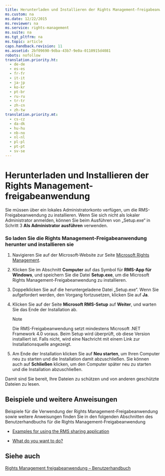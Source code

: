 ```yaml
---
title: Herunterladen und Installieren der Rights Management-freigabeanwendung
ms.custom: na
ms.date: 12/22/2015
ms.reviewer: na
ms.service: rights-management
ms.suite: na
ms.tgt_pltfrm: na
ms.topic: article
caps.handback.revision: 11
ms.assetid: 2bf09690-9dba-43b7-9e0a-0110915d4081
robots: nofollow
translation.priority.ht: 
  - de-de
  - es-es
  - fr-fr
  - it-it
  - ja-jp
  - ko-kr
  - pt-br
  - ru-ru
  - tr-tr
  - zh-cn
  - zh-tw
translation.priority.mt: 
  - cs-cz
  - da-dk
  - hu-hu
  - nb-no
  - nl-nl
  - pl-pl
  - pt-pt
  - sv-se
---
```

# Herunterladen und Installieren der Rights Management-freigabeanwendung
Sie müssen über ein lokales Administratorkonto verfügen, um die RMS-Freigabeanwendung zu installieren. Wenn Sie sich nicht als lokaler Administrator anmelden, können Sie beim Ausführen von „Setup.exe“ in Schritt 3 **Als Administrator ausführen** verwenden.

### So laden Sie die Rights Management-Freigabeanwendung herunter und installieren sie

1.  Navigieren Sie auf der Microsoft-Website zur Seite [Microsoft Rights Management](http://go.microsoft.com/fwlink/?LinkId=303970).

2.  Klicken Sie im Abschnitt **Computer** auf das Symbol für **RMS-App für Windows**, und speichern Sie die Datei **Setup.exe**, um die Microsoft Rights Management-Freigabeanwendung zu installieren.

3.  Doppelklicken Sie auf die heruntergeladene Datei „Setup.exe“. Wenn Sie aufgefordert werden, den Vorgang fortzusetzen, klicken Sie auf **Ja**.

4.  Klicken Sie auf der Seite **Microsoft RMS-Setup** auf **Weiter**, und warten Sie das Ende der Installation ab.

    > [!NOTE]
    > Die RMS-Freigabeanwendung setzt mindestens Microsoft .NET Framework 4.0 voraus. Beim Setup wird überprüft, ob diese Version installiert ist. Falls nicht, wird eine Nachricht mit einem Link zur Installationsquelle angezeigt.

5.  Am Ende der Installation klicken Sie auf **Neu starten**, um Ihren Computer neu zu starten und die Installation damit abzuschließen. Sie können auch auf **Schließen** klicken, um den Computer später neu zu starten und die Installation abzuschließen.

Damit sind Sie bereit, Ihre Dateien zu schützen und von anderen geschützte Dateien zu lesen.

## Beispiele und weitere Anweisungen
Beispiele für die Verwendung der Rights Management-Freigabeanwendung sowie weitere Anweisungen finden Sie in den folgenden Abschnitten des Benutzerhandbuchs für die Rights Management-Freigabeanwendung

-   [Examples for using the RMS sharing application](../../ems/RMS_Client/Rights-Management-sharing-application-user-guide.md#BKMK_SharingExamples)

-   [What do you want to do?](../../ems/RMS_Client/Rights-Management-sharing-application-user-guide.md#BKMK_SharingInstructions)

## Siehe auch
[Rights Management freigabeanwendung – Benutzerhandbuch](../../ems/RMS_Client/Rights-Management-sharing-application-user-guide.md)

